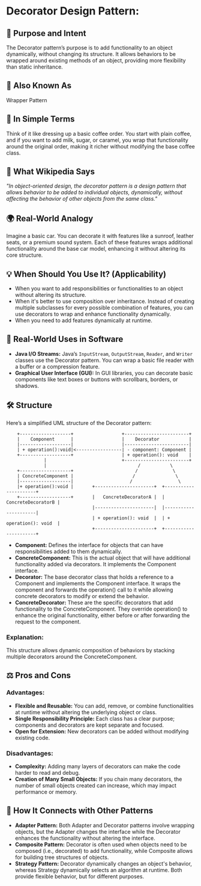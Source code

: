 # Decorator Design Pattern:

## 🧠 Purpose and Intent
The Decorator pattern’s purpose is to add functionality to an object dynamically, without changing its structure. It allows behaviors to be wrapped around existing methods of an object, providing more flexibility than static inheritance.

## 🔑 Also Known As
Wrapper Pattern

## 📝 In Simple Terms
Think of it like dressing up a basic coffee order. You start with plain coffee, and if you want to add milk, sugar, or caramel, you wrap that functionality around the original order, making it richer without modifying the base coffee class.

## 📖 What Wikipedia Says
_"In object-oriented design, the decorator pattern is a design pattern that allows behavior to be added to individual objects, dynamically, without affecting the behavior of other objects from the same class."_

## 🌍 Real-World Analogy
Imagine a basic car. You can decorate it with features like a sunroof, leather seats, or a premium sound system. Each of these features wraps additional functionality around the base car model, enhancing it without altering its core structure.

## 💡 When Should You Use It? (Applicability)

* When you want to add responsibilities or functionalities to an object without altering its structure.
* When it's better to use composition over inheritance. Instead of creating multiple subclasses for every possible combination of features, you can use decorators to wrap and enhance functionality dynamically.
* When you need to add features dynamically at runtime.

## 🚀 Real-World Uses in Software

* **Java I/O Streams:** Java’s `InputStream`, `OutputStream`, `Reader`, and `Writer` classes use the Decorator pattern. You can wrap a basic file reader with a buffer or a compression feature.
* **Graphical User Interface (GUI):** In GUI libraries, you can decorate basic components like text boxes or buttons with scrollbars, borders, or shadows.

## 🛠️ Structure

Here’s a simplified UML structure of the Decorator pattern:

```
    +-------------------+                  +------------------------+
    |    Component      |                  |    Decorator           |
    |-------------------|                  |------------------------|
    | + operation():void|<-----------------| - component: Component |
    +-------------------+                  | + operation(): void    |
              |                            +------------------------+
              |                                  /           \
    +-------------------+                       /             \
    | ConcreteComponent |                      /               \
    |-------------------|                     /                 \
    |+ operation():void |       +----------------------+  +----------------------+
    +-------------------+       |   ConcreteDecoratorA |  |   ConcreteDecoratorB |
                                |----------------------|  |----------------------|
                                | + operation(): void  |  | + operation(): void  |
                                +----------------------+  +----------------------+
```

* **Component:** Defines the interface for objects that can have responsibilities added to them dynamically.
* **ConcreteComponent:** This is the actual object that will have additional functionality added via decorators. It implements the Component interface.
* **Decorator:** The base decorator class that holds a reference to a Component and implements the Component interface. It wraps the component and forwards the operation() call to it while allowing concrete decorators to modify or extend the behavior.
* **ConcreteDecorator:** These are the specific decorators that add functionality to the ConcreteComponent. They override operation() to enhance the original functionality, either before or after forwarding the request to the component.

### Explanation:

This structure allows dynamic composition of behaviors by stacking multiple decorators around the ConcreteComponent.

## ⚖️ Pros and Cons

### Advantages:

* **Flexible and Reusable:** You can add, remove, or combine functionalities at runtime without altering the underlying object or class.
* **Single Responsibility Principle:** Each class has a clear purpose; components and decorators are kept separate and focused.
* **Open for Extension:** New decorators can be added without modifying existing code.

### Disadvantages:

* **Complexity:** Adding many layers of decorators can make the code harder to read and debug.
* **Creation of Many Small Objects:** If you chain many decorators, the number of small objects created can increase, which may impact performance or memory.

## 🔗 How It Connects with Other Patterns

* **Adapter Pattern:** Both Adapter and Decorator patterns involve wrapping objects, but the Adapter changes the interface while the Decorator enhances the functionality without altering the interface.
* **Composite Pattern:** Decorator is often used when objects need to be composed (i.e., decorated) to add functionality, while Composite allows for building tree structures of objects.
* **Strategy Pattern:** Decorator dynamically changes an object's behavior, whereas Strategy dynamically selects an algorithm at runtime. Both provide flexible behavior, but for different purposes.